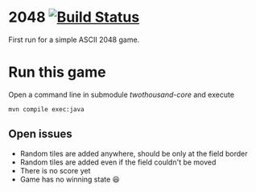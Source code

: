 # 2048 [![Build Status](https://travis-ci.org/MoriTanosuke/2048.svg?branch=master)](https://travis-ci.org/MoriTanosuke/2048)

First run for a simple ASCII 2048 game.

# Run this game

Open a command line in submodule *twothousand-core* and execute

    mvn compile exec:java

## Open issues

* Random tiles are added anywhere, should be only at the field border
* Random tiles are added even if the field couldn't be moved
* There is no score yet
* Game has no winning state :laughing:
